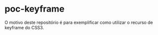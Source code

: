 # poc-keyframe

O motivo deste repositório é para exemplificar como utilizar o recurso de keyframe do CSS3.